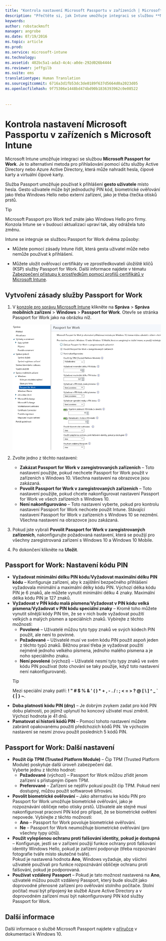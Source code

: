 ```yaml
---
title: "Kontrola nastavení Microsoft Passportu v zařízeních | Microsoft Intune"
description: "Přečtěte si, jak Intune umožňuje integraci se službou **Microsoft Passport for Work**. Je to alternativní metoda pro přihlašování pomocí účtu služby Active Directory nebo Azure Active Directory, která může nahradit hesla, čipové karty a virtuální čipové karty."
keywords: 
author: robstackmsft
manager: angrobe
ms.date: 07/19/2016
ms.topic: article
ms.prod: 
ms.service: microsoft-intune
ms.technology: 
ms.assetid: 402bc5a1-ada3-4c4c-a0de-292d026b4444
ms.reviewer: jeffgilb
ms.suite: ems
translationtype: Human Translation
ms.sourcegitcommit: 6716a3d1fb53dc3de0189f637d5664d0a2023d05
ms.openlocfilehash: 9f75306e1448bd474bd90b1836393962c0e08522


---
```


# Kontrola nastavení Microsoft Passportu v zařízeních s Microsoft Intune
Microsoft Intune umožňuje integraci se službou **Microsoft Passport for Work**. Je to alternativní metoda pro přihlašování pomocí účtu služby Active Directory nebo Azure Active Directory, která může nahradit hesla, čipové karty a virtuální čipové karty.

Služba Passport umožňuje používat k přihlášení **gesto uživatele** místo hesla. Gesto uživatele může být jednoduchý PIN kód, biometrické ověřování jako třeba Windows Hello nebo externí zařízení, jako je třeba čtečka otisků prstů.

>[!TIP]
>Microsoft Passport pro Work teď znáte jako Windows Hello pro firmy. Konzola Intune se v budoucí aktualizaci upraví tak, aby odrážela tuto změnu.

Intune se integruje se službou Passport for Work dvěma způsoby:

-   Můžete pomocí zásady Intune řídit, která gesta uživatel může nebo nemůže používat k přihlášení.

-   Můžete uložit ověřovací certifikáty ve zprostředkovateli úložiště klíčů (KSP) služby Passport for Work. Další informace najdete v tématu [Zabezpečení přístupu k prostředkům pomocí profilů certifikátů v Microsoft Intune](secure-resource-access-with-certificate-profiles.md).

## Vytvoření zásady služby Passport for Work

1.  V [konzole pro správu Microsoft Intune](https://manage.microsoft.com) klikněte na **Správa** &gt; **Správa mobilních zařízení** &gt; **Windows** &gt; **Passport for Work**. Otevře se stránka Passport for Work jako na obrázku níž.

    ![Stránka Passport for Work](../media/passport.png)

2.  Zvolte jedno z těchto nastavení:
    - **Zakázat Passport for Work v zaregistrovaných zařízeních** – Toto nastavení použijte, pokud nechcete Passport for Work použít v zařízeních s Windows 10. Všechna nastavení na obrazovce jsou zakázaná.
    - **Povolit Passport for Work v zaregistrovaných zařízeních** – Toto nastavení použijte, pokud chcete nakonfigurovat nastavení Passport for Work ve všech zařízeních s Windows 10.
    - **Není nakonfigurováno** – Toto nastavení vyberte, pokud pro kontrolu nastavení Passport for Work nechcete použít Intune. Stávající nastavení Passport for Work v zařízeních s Windows 10 se nezmění. Všechna nastavení na obrazovce jsou zakázaná.
3.  Pokud jste vybrali **Povolit Passport for Work v zaregistrovaných zařízeních**, nakonfigurujte požadovaná nastavení, která se použijí pro všechny zaregistrovaná zařízení s Windows 10 a Windows 10 Mobile.
3.  Po dokončení klikněte na **Uložit**.

## Passport for Work: Nastavení kódu PIN

  
- **Vyžadovat minimální délku PIN kódu**/**Vyžadovat maximální délku PIN kódu** – Konfiguruje zařízení, aby k zajištění bezpečného přihlášení vyžadovala minimální a maximální délky kódu PIN. Výchozí délka kódu PIN je 6 znaků, ale můžete vynutit minimální délku 4 znaky. Maximální délka kódu PIN je 127 znaků.
- **Vyžadovat v PIN kódu malá písmena**/**Vyžadovat v PIN kódu velká písmena**/**Vyžadovat v PIN kódu speciální znaky** – Kromě toho můžete vynutit silnější kódy PIN tím, že se v nich bude vyžadovat použití velkých a malých písmen a speciálních znaků. Vybírejte z těchto možností:
    - **Povolené** – Uživatelé můžou tyto typy znaků ve svých kódech PIN použít, ale není to povinné.
    - **Požadované** – Uživatelé musí ve svém kódu PIN použít aspoň jeden z těchto typů znaků. Běžnou praxí třeba je vyžadovat použití nejméně jednoho velkého písmena, jednoho malého písmena a je noho speciálního znaku.
    - **Není povolené** (výchozí) – Uživatelé nesmí tyto typy znaků ve svém kódu PIN používat (toto chování se taky použije, když toto nastavení není nakonfigurované).
    > [!TIP]
    > Mezi speciální znaky patří: **! " # $ % &amp; ' ( ) &#42; + , - . / : ; &lt; = &gt; ? @ [ \ ] ^ _ &#96; { &#124; } ~**.
- **Doba platnosti kódu PIN (dny)** – Je dobrým zvykem zadat pro kód PIN dobu platnosti, po jejímž uplynutí ho koncový uživatel musí změnit. Výchozí hodnota je 41 dnů. 
- **Pamatovat si historii kódů PIN** – Pomocí tohoto nastavení můžete zabránit opakovanému použití předchozích kódů PIN. Ve výchozím nastavení se nesmí znovu použít posledních 5 kódů PIN.


## Passport for Work: Další nastavení

- **Použít čip TPM (Trusted Platform Module)** – Čip TPM (Trusted Platform Module) poskytuje další úroveň zabezpečení dat.<br>Vyberte jednu z těchto hodnot:
    - **Požadované** (výchozí) – Passport for Work můžou zřídit jenom zařízení s přístupným čipem TPM.
    - **Preferované** – Zařízení se nejdřív pokusí použít čip TPM. Pokud není dostupný, můžou použít softwarové šifrování.
- **Povolit biometrické ověřování** – Jako alternativu ke kódu PIN pro Passport for Work umožňuje biometrické ověřování, jako je rozpoznávání obličeje nebo otisky prstů. Uživatelé ale stejně musí nakonfigurovat pracovní PIN kód pro případ, že se biometrické ověření nepovede. Vybírejte z těchto možností:
    - **Ano** – Passport for Work povoluje biometrické ověřování.
    - **Ne** – Passport for Work neumožňuje biometrické ověřování (pro všechny typy účtů).
- **Použít vylepšenou ochranu proti falšování identity, pokud je dostupná** – Konfiguruje, jestli se v zařízení použijí funkce ochrany proti falšování identity Windows Hello, pokud je zařízení podporuje (třeba rozpoznání fotografie tváře místo skutečné tváře).<br>Pokud je nastavená hodnota **Ano**, Windows vyžaduje, aby všichni uživatelé používali pro funkce rozpoznávání obličeje ochranu proti falšování, pokud je podporovaná.
- **Používat vzdálený Passport** – Pokud je tato možnost nastavená na **Ano**, uživatelé můžou použít vzdálený Passport, který bude sloužit jako doprovodné přenosné zařízení pro ověřování stolního počítače. Stolní počítač musí být připojený ke službě Azure Active Directory a v doprovodném zařízení musí být nakonfigurovaný PIN kód služby Passport for Work.

## Další informace
Další informace o službě Microsoft Passport najdete v [příručce](https://technet.microsoft.com/library/mt589441.aspx) v dokumentaci k Windows 10.





<!--HONumber=Jul16_HO4-->


